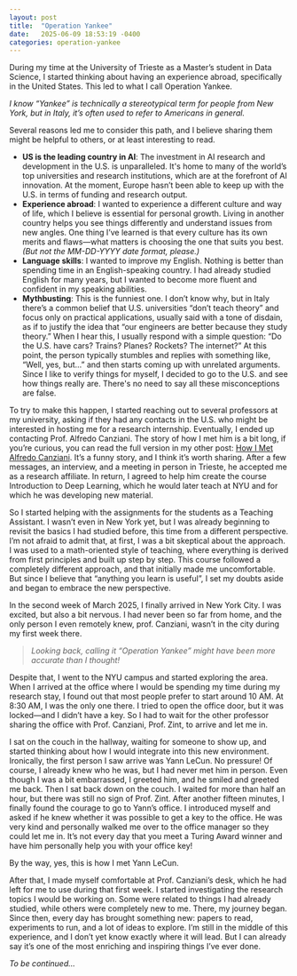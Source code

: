 ```yaml
---
layout: post
title:  "Operation Yankee"
date:   2025-06-09 18:53:19 -0400
categories: operation-yankee
---
```


During my time at the University of Trieste as a Master’s student in Data Science, I started thinking about having an experience abroad, specifically in the United States. This led to what I call Operation Yankee.

*I know “Yankee” is technically a stereotypical term for people from New York, but in Italy, it’s often used to refer to Americans in general.*

Several reasons led me to consider this path, and I believe sharing them might be helpful to others, or at least interesting to read.

- **US is the leading country in AI**: The investment in AI research and development in the U.S. is unparalleled. It's home to many of the world’s top universities and research institutions, which are at the forefront of AI innovation. At the moment, Europe hasn’t been able to keep up with the U.S. in terms of funding and research output.
- **Experience abroad**: I wanted to experience a different culture and way of life, which I believe is essential for personal growth. Living in another country helps you see things differently and understand issues from new angles. One thing I’ve learned is that every culture has its own merits and flaws—what matters is choosing the one that suits you best.
*(But not the MM-DD-YYYY date format, please.)*
- **Language skills**: I wanted to improve my English. Nothing is better than spending time in an English-speaking country. I had already studied English for many years, but I wanted to become more fluent and confident in my speaking abilities.
- **Mythbusting**: This is the funniest one. I don’t know why, but in Italy there’s a common belief that U.S. universities “don’t teach theory” and focus only on practical applications, usually said with a tone of disdain, as if to justify the idea that “our engineers are better because they study theory.”
When I hear this, I usually respond with a simple question:
“Do the U.S. have cars? Trains? Planes? Rockets? The internet?”
At this point, the person typically stumbles and replies with something like, “Well, yes, but…” and then starts coming up with unrelated arguments.
Since I like to verify things for myself, I decided to go to the U.S. and see how things really are. There's no need to say all these misconceptions are false.

To try to make this happen, I started reaching out to several professors at my university, asking if they had any contacts in the U.S. who might be interested in hosting me for a research internship. Eventually, I ended up contacting Prof. Alfredo Canziani.
The story of how I met him is a bit long, if you’re curious, you can read the full version in my other post: [How I Met Alfredo Canziani](/operation-yankee/2025/06/09/himac). It’s a funny story, and I think it’s worth sharing.
After a few messages, an interview, and a meeting in person in Trieste, he accepted me as a research affiliate. In return, I agreed to help him create the course Introduction to Deep Learning, which he would later teach at NYU and for which he was developing new material. 

So I started helping with the assignments for the students as a Teaching Assistant. I wasn’t even in New York yet, but I was already beginning to revisit the basics I had studied before, this time from a different perspective.
I’m not afraid to admit that, at first, I was a bit skeptical about the approach. I was used to a math-oriented style of teaching, where everything is derived from first principles and built up step by step. This course followed a completely different approach, and that initially made me uncomfortable.
But since I believe that “anything you learn is useful”, I set my doubts aside and began to embrace the new perspective.

In the second week of March 2025, I finally arrived in New York City. I was excited, but also a bit nervous. I had never been so far from home, and the only person I even remotely knew, prof. Canziani, wasn’t in the city during my first week there. 

> *Looking back, calling it “Operation Yankee” might have been more accurate than I thought!*

Despite that, I went to the NYU campus and started exploring the area. When I arrived at the office where I would be spending my time during my research stay, I found out that most people prefer to start around 10 AM. At 8:30 AM, I was the only one there. I tried to open the office door, but it was locked—and I didn’t have a key. So I had to wait for the other professor sharing the office with Prof. Canziani, Prof. Zint, to arrive and let me in.

I sat on the couch in the hallway, waiting for someone to show up, and started thinking about how I would integrate into this new environment.
Ironically, the first person I saw arrive was Yann LeCun. No pressure!
Of course, I already knew who he was, but I had never met him in person. Even though I was a bit embarrassed, I greeted him, and he smiled and greeted me back. Then I sat back down on the couch.
I waited for more than half an hour, but there was still no sign of Prof. Zint. After another fifteen minutes, I finally found the courage to go to Yann’s office. I introduced myself and asked if he knew whether it was possible to get a key to the office. He was very kind and personally walked me over to the office manager so they could let me in. It’s not every day that you meet a Turing Award winner and have him personally help you with your office key!

By the way, yes, this is how I met Yann LeCun.

After that, I made myself comfortable at Prof. Canziani’s desk, which he had left for me to use during that first week. I started investigating the research topics I would be working on. Some were related to things I had already studied, while others were completely new to me. There, my journey began.
Since then, every day has brought something new: papers to read, experiments to run, and a lot of ideas to explore. I’m still in the middle of this experience, and I don’t yet know exactly where it will lead. But I can already say it’s one of the most enriching and inspiring things I’ve ever done.

*To be continued...*






